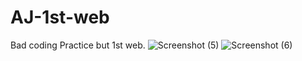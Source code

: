 # AJ-1st-web
Bad coding Practice but 1st web.
![Screenshot (5)](https://user-images.githubusercontent.com/72151314/190864719-495fd2b1-4e3e-4884-9219-2ec5b3a4fa3b.png)
![Screenshot (6)](https://user-images.githubusercontent.com/72151314/190864727-3ecc6553-e6b8-418b-b633-29e35992fb65.png)
